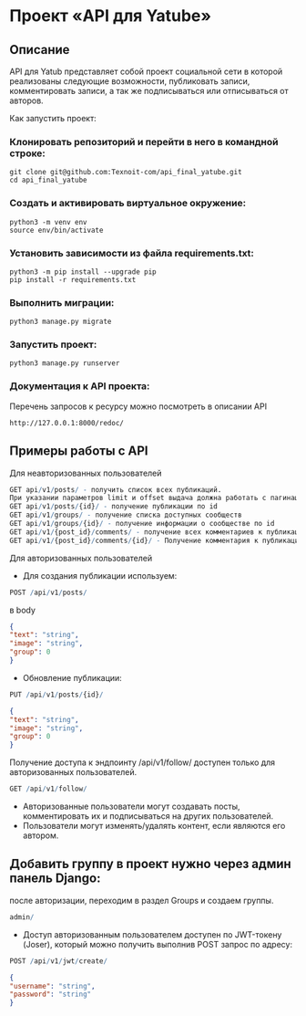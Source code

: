 # Проект «API для Yatube»

## Описание

API для Yatub представляет собой проект социальной сети в которой реализованы следующие возможности, 
публиковать записи, комментировать записи, а так же подписываться или отписываться от авторов.

Как запустить проект:
### Клонировать репозиторий и перейти в него в командной строке:
```
git clone git@github.com:Texnoit-com/api_final_yatube.git
cd api_final_yatube
```
### Cоздать и активировать виртуальное окружение:
```
python3 -m venv env
source env/bin/activate
```
### Установить зависимости из файла requirements.txt:
```
python3 -m pip install --upgrade pip
pip install -r requirements.txt
```
### Выполнить миграции:
```
python3 manage.py migrate
```
### Запустить проект:
```
python3 manage.py runserver
```
### Документация к API проекта:

Перечень запросов к ресурсу можно посмотреть в описании API

```
http://127.0.0.1:8000/redoc/
```

## Примеры работы с API

Для неавторизованных пользователей

```r
GET api/v1/posts/ - получить список всех публикаций.
При указании параметров limit и offset выдача должна работать с пагинацией
GET api/v1/posts/{id}/ - получение публикации по id
GET api/v1/groups/ - получение списка доступных сообществ
GET api/v1/groups/{id}/ - получение информации о сообществе по id
GET api/v1/{post_id}/comments/ - получение всех комментариев к публикации
GET api/v1/{post_id}/comments/{id}/ - Получение комментария к публикации по id
```

Для авторизованных пользователей

- Для создания публикации используем:

```r
POST /api/v1/posts/
```

в body

```json
{
"text": "string",
"image": "string",
"group": 0
}
```

- Обновление публикации:

```r
PUT /api/v1/posts/{id}/
```

```json
{
"text": "string",
"image": "string",
"group": 0
}
```


Получение доступа к эндпоинту /api/v1/follow/ доступен только для авторизованных пользователей.

```r
GET /api/v1/follow/
```

- Авторизованные пользователи могут создавать посты, комментировать их и подписываться на других пользователей.
- Пользователи могут изменять/удалять контент, если являются его автором.

## Добавить группу в проект нужно через админ панель Django:

после авторизации, переходим в раздел Groups и создаем группы.

```r
admin/
```

- Доступ авторизованным пользователем доступен по JWT-токену (Joser), который можно получить выполнив POST запрос по адресу:

```r
POST /api/v1/jwt/create/
```

```json
{
"username": "string",
"password": "string"
}
```